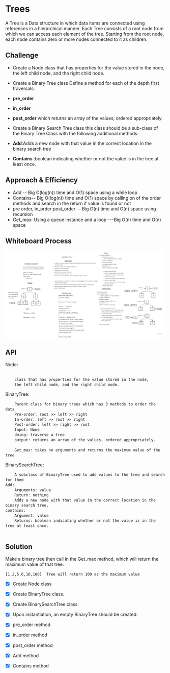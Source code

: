 # Trees
<!-- Short summary or background information -->

A Tree is a Data structure in which data items are connected using references in a hierarchical manner. Each Tree consists of a root node from which we can access each element of the tree. Starting from the root node, each node contains zero or more nodes connected to it as children.

## Challenge
<!-- Description of the challenge -->
- Create a Node class that has properties for the value stored in the node, the left child node, and the right child node.
- Create a Binary Tree class
Define a method for each of the depth first traversals:
- **pre_order**
- **in_order**
- **post_order** which returns an array of the values, ordered appropriately.

- Create a Binary Search Tree class this class should be a sub-class of the Binary Tree Class with the following additional methods:
- **Add**:Adds a new node with that value in the correct location in the binary search tree
- **Contains** :boolean indicating whether or not the value is in the tree at least once.

## Approach & Efficiency
<!-- What approach did you take? Why? What is the Big O space/time for this approach? -->
- Add -- Big O(log(n)) time and O(1) space using a while loop
- Contains-- Big O(log(n)) time and O(1) space by calling on of the order methods and search in the return if value is found or not 
- pre order, in_order post_order -- Big O(n) time and O(n) space using recursion
- Get_max: Using a queue instance and a loop ---Big O(n) time and O(n) space

## Whiteboard Process
<!-- Embedded whiteboard image -->
![Tree-Max](assets/Tree-Max.jpg)


## API
<!-- Description of each method publicly available in each of your trees -->
Node:
```
    
    class that has properties for the value stored in the node,
    the left child node, and the right child node.
```    
   
BinaryTree:
```     
    Parent class for binary trees which has 3 methods to order the data 
    Pre-order: root >> left >> right
    In-order: left >> root >> right
    Post-order: left >> right >> root
    Input: None
    doing: traverse a tree
    output: returns an array of the values, ordered appropriately.

    Get_max: takes no arguments and returns the maximum value of the tree
```    

BinarySearchTree:
```
    A subclass of BinaryTree used to add values to the tree and search for them
Add:
    Arguments: value
    Return: nothing
    Adds a new node with that value in the correct location in the binary search tree.
contains:     
    Argument: value
    Returns: boolean indicating whether or not the value is in the tree at least once.
    
```


## Solution
<!-- Show how to run your code, and examples of it in action -->
Make a binary tree then call in the Get_max method, which will return the maximum value of that tree.
```
[1,2,5,6,10,100]  Tree will return 100 as the maximum value
```

- [x] Create Node class
- [x] Create BinaryTree class.
- [x] Create BinarySearchTree class.
- [x] Upon instantiation, an empty BinaryTree should be created.
- [x] pre_order method
- [x] in_order method
- [x] post_order method
- [x] Add method
- [x] Contains method
 